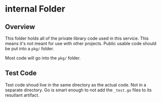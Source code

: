 # internal Folder

## Overview

This folder holds all of the private library code used in this service. This
means it's not meant for use with other projects. Public usable code should be
put into a `pkg/` folder.

Most code will go into the `pkg/` folder.

## Test Code

Test code shoud live in the same directory as the actual code. Not in a separate
directory. Go is smart enough to not add the `_test.go` files to its resutlant
artifact.

